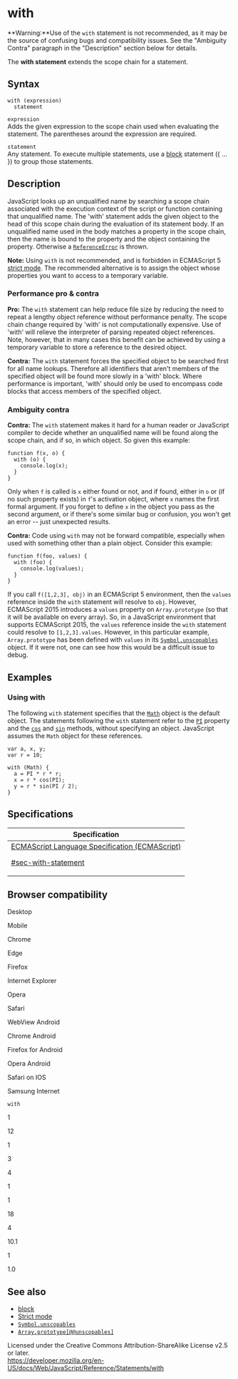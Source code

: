 # with

**Warning:**Use of the `with` statement is not recommended, as it may be the source of confusing bugs and compatibility issues. See the "Ambiguity Contra" paragraph in the "Description" section below for details.

The **with statement** extends the scope chain for a statement.

## Syntax

    with (expression)
      statement

`expression`  
Adds the given expression to the scope chain used when evaluating the statement. The parentheses around the expression are required.

`statement`  
Any statement. To execute multiple statements, use a [block](block) statement ({ ... }) to group those statements.

## Description

JavaScript looks up an unqualified name by searching a scope chain associated with the execution context of the script or function containing that unqualified name. The 'with' statement adds the given object to the head of this scope chain during the evaluation of its statement body. If an unqualified name used in the body matches a property in the scope chain, then the name is bound to the property and the object containing the property. Otherwise a [`ReferenceError`](../global_objects/referenceerror) is thrown.

**Note:** Using `with` is not recommended, and is forbidden in ECMAScript 5 [strict mode](../strict_mode). The recommended alternative is to assign the object whose properties you want to access to a temporary variable.

### Performance pro & contra

**Pro:** The `with` statement can help reduce file size by reducing the need to repeat a lengthy object reference without performance penalty. The scope chain change required by 'with' is not computationally expensive. Use of 'with' will relieve the interpreter of parsing repeated object references. Note, however, that in many cases this benefit can be achieved by using a temporary variable to store a reference to the desired object.

**Contra:** The `with` statement forces the specified object to be searched first for all name lookups. Therefore all identifiers that aren't members of the specified object will be found more slowly in a 'with' block. Where performance is important, 'with' should only be used to encompass code blocks that access members of the specified object.

### Ambiguity contra

**Contra:** The `with` statement makes it hard for a human reader or JavaScript compiler to decide whether an unqualified name will be found along the scope chain, and if so, in which object. So given this example:

    function f(x, o) {
      with (o) {
        console.log(x);
      }
    }

Only when `f` is called is `x` either found or not, and if found, either in `o` or (if no such property exists) in `f`'s activation object, where `x` names the first formal argument. If you forget to define `x` in the object you pass as the second argument, or if there's some similar bug or confusion, you won't get an error -- just unexpected results.

**Contra:** Code using `with` may not be forward compatible, especially when used with something other than a plain object. Consider this example:

    function f(foo, values) {
      with (foo) {
        console.log(values);
      }
    }

If you call `f([1,2,3], obj)` in an ECMAScript 5 environment, then the `values` reference inside the `with` statement will resolve to `obj`. However, ECMAScript 2015 introduces a `values` property on <span class="page-not-created">`Array.prototype`</span> (so that it will be available on every array). So, in a JavaScript environment that supports ECMAScript 2015, the `values` reference inside the `with` statement could resolve to `[1,2,3].values`. However, in this particular example, <span class="page-not-created">`Array.prototype`</span> has been defined with `values` in its [`Symbol.unscopables`](../global_objects/symbol/unscopables) object. If it were not, one can see how this would be a difficult issue to debug.

## Examples

### Using with

The following `with` statement specifies that the [`Math`](../global_objects/math) object is the default object. The statements following the `with` statement refer to the [`PI`](../global_objects/math/pi) property and the [`cos`](../global_objects/math/cos) and [`sin`](../global_objects/math/sin) methods, without specifying an object. JavaScript assumes the `Math` object for these references.

    var a, x, y;
    var r = 10;

    with (Math) {
      a = PI * r * r;
      x = r * cos(PI);
      y = r * sin(PI / 2);
    }

## Specifications

<table><thead><tr class="header"><th>Specification</th></tr></thead><tbody><tr class="odd"><td><a href="https://tc39.es/ecma262/#sec-with-statement">ECMAScript Language Specification (ECMAScript) 
<br/>

<span class="small">#sec-with-statement</span></a></td></tr></tbody></table>

## Browser compatibility

Desktop

Mobile

Chrome

Edge

Firefox

Internet Explorer

Opera

Safari

WebView Android

Chrome Android

Firefox for Android

Opera Android

Safari on IOS

Samsung Internet

`with`

1

12

1

3

4

1

1

18

4

10.1

1

1.0

## See also

-   [block](block)
-   [Strict mode](../strict_mode)
-   [`Symbol.unscopables`](../global_objects/symbol/unscopables)
-   [`Array.prototype[@@unscopables]`](../global_objects/array/@@unscopables)

 
Licensed under the Creative Commons Attribution-ShareAlike License v2.5 or later.  
<a href="https://developer.mozilla.org/en-US/docs/Web/JavaScript/Reference/Statements/with" class="_attribution-link">https://developer.mozilla.org/en-US/docs/Web/JavaScript/Reference/Statements/with</a>
